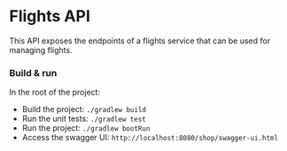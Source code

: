 # Flights API

This API exposes the endpoints of a flights service that can be used for managing flights.

### Build & run

In the root of the project:
* Build the project: ```./gradlew build```
* Run the unit tests: ```./gradlew test```
* Run the project: ```./gradlew bootRun```
* Access the swagger UI: ```http://localhost:8080/shop/swagger-ui.html```
